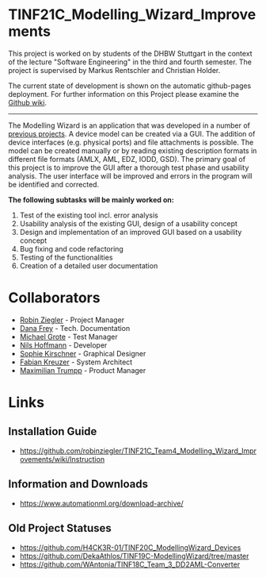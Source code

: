 # TINF21C_Modelling_Wizard_Improvements

This project is worked on by students of the DHBW Stuttgart in the context of the lecture "Software Engineering" in the third and fourth semester. The project is supervised by Markus Rentschler and Christian Holder.

The current state of development is shown on the automatic github-pages deployment. For further information on this Project please examine the [Github wiki](https://github.com/robinziegler/TINF21C_Team4_Modelling_Wizard_Improvements/wiki).

___

The Modelling Wizard is an application that was developed in a number of [previous projects](#old-project-statuses).
A device model can be created via a GUI. The addition 
of device interfaces (e.g. physical ports) and file attachments is possible. The model can be created manually or by reading existing description formats in different file formats (AMLX, AML, EDZ, IODD, GSD). 
The primary goal of this project is to improve the GUI after a thorough test phase and usability analysis. 
The user interface will be improved and errors in the program will be identified and corrected.

**The following subtasks will be mainly worked on:**

1. Test of the existing tool incl. error analysis
2. Usability analysis of the existing GUI, design of a usability concept
3. Design and implementation of an improved GUI based on a usability concept
4. Bug fixing and code refactoring
5. Testing of the functionalities
6. Creation of a detailed user documentation

# Collaborators

- [Robin Ziegler](https://github.com/robinziegler) - Project Manager
- [Dana Frey](https://github.com/DanaFrey) - Tech. Documentation
- [Michael Grote](https://github.com/michi3214) - Test Manager
- [Nils Hoffmann](https://github.com/HoffmannNils) - Developer
- [Sophie Kirschner](https://github.com/sophiekirschner) - Graphical Designer
- [Fabian Kreuzer](https://github.com/Fabiankreuzer) - System Architect
- [Maximilian Trumpp](https://github.com/maximiliantrumpp) - Product Manager

# Links

## Installation Guide
- https://github.com/robinziegler/TINF21C_Team4_Modelling_Wizard_Improvements/wiki/Instruction

## Information and Downloads
- https://www.automationml.org/download-archive/

## Old Project Statuses
- https://github.com/H4CK3R-01/TINF20C_ModellingWizard_Devices
- https://github.com/DekaAthlos/TINF19C-ModellingWizard/tree/master
- https://github.com/WAntonia/TINF18C_Team_3_DD2AML-Converter
